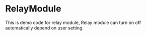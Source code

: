 # RelayModule
This is demo code for relay module, Relay module can turn on off automatically depend on user setting.
